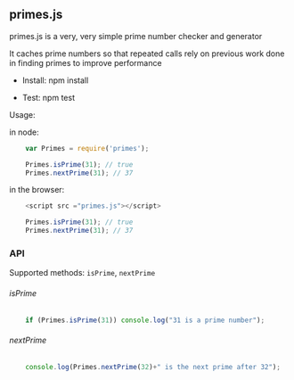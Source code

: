 ## primes.js

primes.js is a very, very simple prime number checker and generator

It caches prime numbers so that repeated calls rely on previous work done in finding primes to improve performance

* Install:
npm install

* Test:
npm test

Usage:

in node:
```javascript
    var Primes = require('primes');

    Primes.isPrime(31); // true
    Primes.nextPrime(31); // 37
```

in the browser:
```javascript
    <script src ="primes.js"></script>

    Primes.isPrime(31); // true
    Primes.nextPrime(31); // 37
```

### API
Supported methods: `isPrime`, `nextPrime`

###### isPrime
```javascript
	if (Primes.isPrime(31)) console.log("31 is a prime number");
```

###### nextPrime
```javascript
	console.log(Primes.nextPrime(32)+" is the next prime after 32");
```